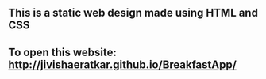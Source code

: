 ## This is a static web design made using HTML and CSS

## To open this website: http://jivishaeratkar.github.io/BreakfastApp/

